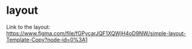 # layout
Link to the layout: https://www.figma.com/file/fGPycarJQF1XQWjH4oD9NW/simple-layout-Template-Copy?node-id=0%3A1
